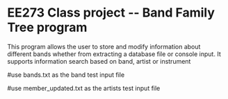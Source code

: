 
# EE273 Class project -- Band Family Tree program

This program allows the user to store and modify information about different bands whether from extracting a database file or console input. It supports information search based on band, artist or instrument

#use bands.txt as the band test input file


#use member_updated.txt as the artists test input file







